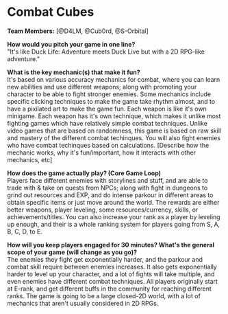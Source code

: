 # Combat Cubes

**Team Members:** [@D4LM, @Cub0rd, @S-Orbital]

**How would you pitch your game in one line?**  
"It's like Duck Life: Adventure meets Duck Live but with a 2D RPG-like adventure."

**What is the key mechanic(s) that make it fun?**  
It's based on various accuracy mechanics for combat, where you can learn new abilities and use different weapons; along with promoting your character to be able to fight stronger enemies. Some mechanics include specific clicking techniques to make the game take rhythm almost, and to have a pixilated art to make the game fun. Each weapon is like it's own minigame. Each weapon has it's own technique, which makes it unlike most fighting games which have relatively simple combat techniques. Unlike video games that are based on randomness, this game is based on raw skill and mastery of the different combat techinques. You will also fight enemies who have combat techinques based on calculations.
[Describe how the mechanic works, why it's fun/important, how it interacts with other mechanics, etc]

**How does the game actually play? (Core Game Loop)**  
Players face different enemies with storylines and stuff, and are able to trade with & take on quests from NPCs; along with fight in dungeons to grind out resources and EXP, and do intense parkour in different areas to obtain specific items or just move around the world. The rewards are either better weapons, player leveling, some resources/currency, skills, or achievements/titles. You can also increase your rank as a player by leveling up enough, and their is a whole ranking system for players going from S, A, B, C, D, to E. 

**How will you keep players engaged for 30 minutes? What's the general scope of your game (will change as you go)?**  
The enemies they fight get exponentially harder, and the parkour and combat skill require between enemies increases. It also gets exponentially harder to level up your character, and a lot of fights will take multiple, and even enemies have different combat techniques. All players originally start at E-rank, and get different buffs in the community for reaching different ranks. The game is going to be a large closed-2D world, with a lot of mechanics that aren't usually considered in 2D RPGs.
